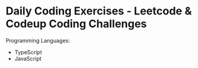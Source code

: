 # Daily Coding Exercises - Leetcode & Codeup Coding Challenges

Programming Languages:
- TypeScript
- JavaScript
